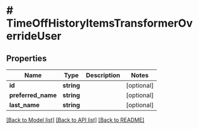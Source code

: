 # # TimeOffHistoryItemsTransformerOverrideUser

## Properties

Name | Type | Description | Notes
------------ | ------------- | ------------- | -------------
**id** | **string** |  | [optional]
**preferred_name** | **string** |  | [optional]
**last_name** | **string** |  | [optional]

[[Back to Model list]](../../README.md#models) [[Back to API list]](../../README.md#endpoints) [[Back to README]](../../README.md)
